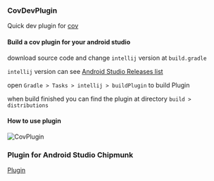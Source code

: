 ### CovDevPlugin

Quick dev plugin for [cov](https://github.com/kukyxs/CoMvvmHelper)


#### Build a cov plugin for your android studio

download source code and change `intellij` version at `build.gradle`

`intellij` version can
see [Android Studio Releases list](https://plugins.jetbrains.com/docs/intellij/android-studio-releases-list.html)

open `Gradle > Tasks > intellij > buildPlugin` to build Plugin

when build finished you can find the plugin at directory `build > distributions`


#### How to use plugin
![CovPlugin](https://github.com/kukyxs/CovPlugin/blob/master/art/cov_plugin.gif)


### Plugin for Android Studio Chipmunk
[Plugin](https://github.com/kukyxs/CovPlugin/blob/master/art/CovPluginForAsChipmunk.zip)